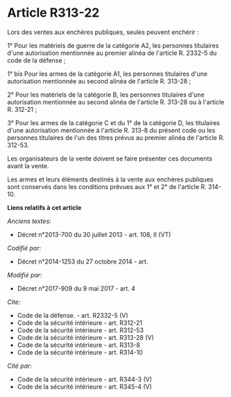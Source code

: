 # Article R313-22

Lors des ventes aux enchères publiques, seules peuvent enchérir : 

1° Pour les matériels de guerre de la catégorie A2, les personnes titulaires d'une autorisation mentionnée au premier alinéa
de l'article R. 2332-5 du code de la défense ; 

1° bis Pour les armes de la catégorie A1, les personnes titulaires d'une autorisation mentionnée au second alinéa de
l'article R. 313-28 ; 

2° Pour les matériels de la catégorie B, les personnes titulaires d'une autorisation mentionnée au second alinéa de l'article
R. 313-28 ou à l'article R. 312-21 ; 

3° Pour les armes de la catégorie C et du 1° de la catégorie D, les titulaires d'une autorisation mentionnée à l'article R.
313-8 du présent code ou les personnes titulaires de l'un des titres prévus au premier alinéa de l'article R. 312-53. 

Les organisateurs de la vente doivent se faire présenter ces documents avant la vente. 

Les armes et leurs éléments destinés à la vente aux enchères publiques sont conservés dans les conditions prévues aux 1° et
2° de l'article R. 314-10.

**Liens relatifs à cet article**

_Anciens textes_:

  - Décret n°2013-700 du 30 juillet 2013 - art. 108, II (VT)

_Codifié par_:

  - Décret n°2014-1253 du 27 octobre 2014 - art.

_Modifié par_:

  - Décret n°2017-909 du 9 mai 2017 - art. 4

_Cite_:

  - Code de la défense. - art. R2332-5 (V)
  - Code de la sécurité intérieure - art. R312-21
  - Code de la sécurité intérieure - art. R312-53
  - Code de la sécurité intérieure - art. R313-28 (V)
  - Code de la sécurité intérieure - art. R313-8
  - Code de la sécurité intérieure - art. R314-10

_Cité par_:

  - Code de la sécurité intérieure - art. R344-3 (V)
  - Code de la sécurité intérieure - art. R345-4 (V)
